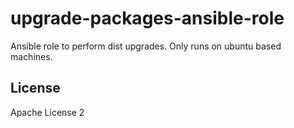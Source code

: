 # upgrade-packages-ansible-role

Ansible role to perform dist upgrades.
Only runs on ubuntu based machines.

License
-------

Apache License 2
